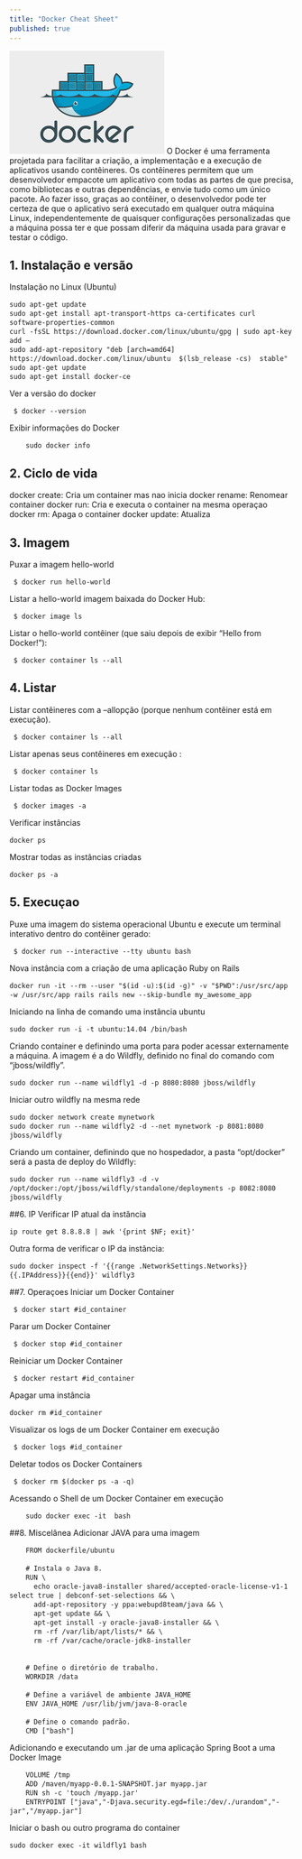```yaml
---
title: "Docker Cheat Sheet"
published: true
---
```


![alt text](https://raw.githubusercontent.com/fabiodamas/fabiodamas.github.io/master/_posts/images/docker.png "Docker Cheat Sheet") O Docker é uma ferramenta projetada para facilitar a criação, a implementação e a execução de aplicativos usando contêineres. Os contêineres permitem que um desenvolvedor empacote um aplicativo com todas as partes de que precisa, como bibliotecas e outras dependências, e envie tudo como um único pacote. 
Ao fazer isso, graças ao contêiner, o desenvolvedor pode ter certeza de que o aplicativo será executado em qualquer outra máquina Linux, independentemente de quaisquer configurações personalizadas que a máquina possa ter e que possam diferir da máquina usada para gravar e testar o código.

## 1. Instalação e versão
Instalação no Linux (Ubuntu)
```console
sudo apt-get update 
sudo apt-get install apt-transport-https ca-certificates curl software-properties-common
curl -fsSL https://download.docker.com/linux/ubuntu/gpg | sudo apt-key add –
sudo add-apt-repository "deb [arch=amd64] https://download.docker.com/linux/ubuntu  $(lsb_release -cs)  stable" 
sudo apt-get update
sudo apt-get install docker-ce
```

Ver a versão do docker
```console 
 $ docker --version
```

Exibir informações do Docker
```console 
    sudo docker info
```

## 2. Ciclo de vida
docker create: Cria um container mas nao inicia
docker rename: Renomear container
docker run: Cria e executa o container na mesma operaçao
docker rm: Apaga o container
docker update: Atualiza

## 3. Imagem
Puxar a imagem hello-world
```console 
 $ docker run hello-world
```

Listar a hello-world imagem baixada do Docker Hub:
```console 
 $ docker image ls
```

Listar o hello-world contêiner (que saiu depois de exibir “Hello from Docker!”):
```console 
 $ docker container ls --all
```

## 4. Listar
Listar contêineres com a –allopção (porque nenhum contêiner está em execução).
```console 
 $ docker container ls --all
```

Listar apenas seus contêineres em execução :
```console 
 $ docker container ls
```

Listar todas as Docker Images
```console 
 $ docker images -a
```

Verificar instâncias
```console 
docker ps
```

Mostrar todas as instâncias criadas
```console 
docker ps ­-a
```

## 5. Execuçao
Puxe uma imagem do sistema operacional Ubuntu e execute um terminal interativo dentro do contêiner gerado:
```console 
 $ docker run --interactive --tty ubuntu bash
```

Nova instância com a criação de uma aplicação Ruby on Rails
```console 
docker run -it --rm --user "$(id -u):$(id -g)" -v "$PWD":/usr/src/app -w /usr/src/app rails rails new --skip-bundle my_awesome_app
```

Iniciando na linha de comando uma instância ubuntu
```console 
sudo docker run -i -t ubuntu:14.04 /bin/bash
```

Criando container e definindo uma porta para poder acessar externamente a máquina. A imagem é a do Wildfly, definido no final do comando com “jboss/wildfly”.
```console 
sudo docker run --name wildfly1 -d -p 8080:8080 jboss/wildfly
```

Iniciar outro wildfly na mesma rede
```console 
sudo docker network create mynetwork
sudo docker run --name wildfly2 -d --net mynetwork -p 8081:8080 jboss/wildfly
```

Criando um container, definindo que no hospedador, a pasta “opt/docker” será a pasta de deploy do Wildfly:
```console 
sudo docker run --name wildfly3 -d -v /opt/docker:/opt/jboss/wildfly/standalone/deployments -p 8082:8080 jboss/wildfly
```

##6. IP
Verificar IP atual da instância
```console 
ip route get 8.8.8.8 | awk '{print $NF; exit}'
```

Outra forma de verificar o IP da instância:
```console 
sudo docker inspect -f '{{range .NetworkSettings.Networks}}{{.IPAddress}}{{end}}' wildfly3
```

##7. Operaçoes
Iniciar um Docker Container
```console 
 $ docker start #id_container
```

Parar um Docker Container
```console 
 $ docker stop #id_container
```

Reiniciar um Docker Container
```console 
 $ docker restart #id_container
```

Apagar uma instância
```console 
docker rm #id_container
```

Visualizar os logs de um Docker Container em execução
```console 
 $ docker logs #id_container
```

Deletar todos os Docker Containers
```console 
 $ docker rm $(docker ps -a -q)
```

Acessando o Shell de um Docker Container em execução
```console 
    sudo docker exec -it  bash
```

##8. Miscelânea
Adicionar JAVA para uma imagem
```console 
    FROM dockerfile/ubuntu
 
    # Instala o Java 8.
    RUN \
      echo oracle-java8-installer shared/accepted-oracle-license-v1-1 select true | debconf-set-selections && \
      add-apt-repository -y ppa:webupd8team/java && \
      apt-get update && \
      apt-get install -y oracle-java8-installer && \
      rm -rf /var/lib/apt/lists/* && \
      rm -rf /var/cache/oracle-jdk8-installer
    
    
    # Define o diretório de trabalho.
    WORKDIR /data
    
    # Define a variável de ambiente JAVA_HOME
    ENV JAVA_HOME /usr/lib/jvm/java-8-oracle
    
    # Define o comando padrão.
    CMD ["bash"]
```

Adicionando e executando um .jar de uma aplicação Spring Boot a uma Docker Image
```console 
    VOLUME /tmp
    ADD /maven/myapp-0.0.1-SNAPSHOT.jar myapp.jar
    RUN sh -c 'touch /myapp.jar'
    ENTRYPOINT ["java","-Djava.security.egd=file:/dev/./urandom","-jar","/myapp.jar"]
```

Iniciar o bash ou outro programa do container
```console 
sudo docker exec -it wildfly1 bash
```




